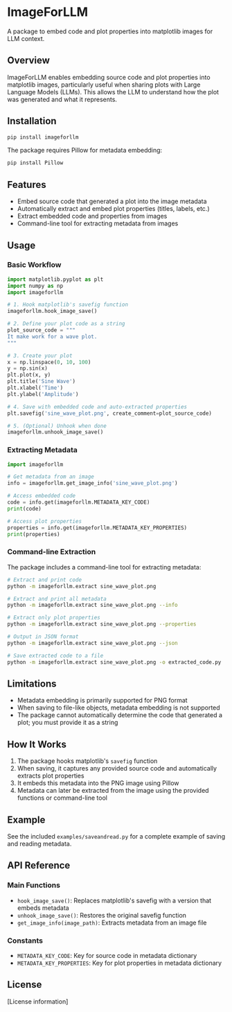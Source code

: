 # ImageForLLM

A package to embed code and plot properties into matplotlib images for LLM context.

## Overview

ImageForLLM enables embedding source code and plot properties into matplotlib images, particularly useful when sharing plots with Large Language Models (LLMs). This allows the LLM to understand how the plot was generated and what it represents.

## Installation

```bash
pip install imageforllm
```

The package requires Pillow for metadata embedding:

```bash
pip install Pillow
```

## Features

- Embed source code that generated a plot into the image metadata
- Automatically extract and embed plot properties (titles, labels, etc.)
- Extract embedded code and properties from images
- Command-line tool for extracting metadata from images

## Usage

### Basic Workflow

```python
import matplotlib.pyplot as plt
import numpy as np
import imageforllm

# 1. Hook matplotlib's savefig function
imageforllm.hook_image_save()

# 2. Define your plot code as a string
plot_source_code = """
It make work for a wave plot.
"""

# 3. Create your plot
x = np.linspace(0, 10, 100)
y = np.sin(x)
plt.plot(x, y)
plt.title('Sine Wave')
plt.xlabel('Time')
plt.ylabel('Amplitude')

# 4. Save with embedded code and auto-extracted properties
plt.savefig('sine_wave_plot.png', create_comment=plot_source_code)

# 5. (Optional) Unhook when done
imageforllm.unhook_image_save()
```

### Extracting Metadata

```python
import imageforllm

# Get metadata from an image
info = imageforllm.get_image_info('sine_wave_plot.png')

# Access embedded code
code = info.get(imageforllm.METADATA_KEY_CODE)
print(code)

# Access plot properties
properties = info.get(imageforllm.METADATA_KEY_PROPERTIES)
print(properties)
```

### Command-line Extraction

The package includes a command-line tool for extracting metadata:

```bash
# Extract and print code
python -m imageforllm.extract sine_wave_plot.png

# Extract and print all metadata
python -m imageforllm.extract sine_wave_plot.png --info

# Extract only plot properties
python -m imageforllm.extract sine_wave_plot.png --properties

# Output in JSON format
python -m imageforllm.extract sine_wave_plot.png --json

# Save extracted code to a file
python -m imageforllm.extract sine_wave_plot.png -o extracted_code.py
```

## Limitations

- Metadata embedding is primarily supported for PNG format
- When saving to file-like objects, metadata embedding is not supported
- The package cannot automatically determine the code that generated a plot; you must provide it as a string

## How It Works

1. The package hooks matplotlib's `savefig` function
2. When saving, it captures any provided source code and automatically extracts plot properties
3. It embeds this metadata into the PNG image using Pillow
4. Metadata can later be extracted from the image using the provided functions or command-line tool

## Example

See the included `examples/saveandread.py` for a complete example of saving and reading metadata.

## API Reference

### Main Functions

- `hook_image_save()`: Replaces matplotlib's savefig with a version that embeds metadata
- `unhook_image_save()`: Restores the original savefig function
- `get_image_info(image_path)`: Extracts metadata from an image file

### Constants

- `METADATA_KEY_CODE`: Key for source code in metadata dictionary
- `METADATA_KEY_PROPERTIES`: Key for plot properties in metadata dictionary

## License

[License information]
